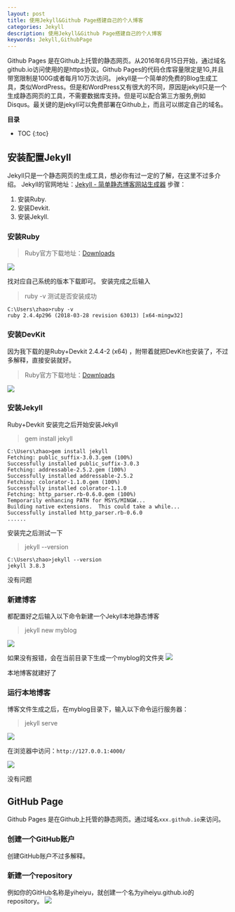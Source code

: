 ```yaml
---
layout: post
title: 使用Jekyll&Github Page搭建自己的个人博客
categories: Jekyll
description: 使用Jekyll&Github Page搭建自己的个人博客
keywords: Jekyll,GithubPage
---
```

Github Pages 是在Github上托管的静态网页。从2016年6月15日开始，通过域名github.io访问使用的是https协议。Github Pages的代码仓库容量限定是1G,并且带宽限制是100G或者每月10万次访问。
jekyll是一个简单的免费的Blog生成工具，类似WordPress。但是和WordPress又有很大的不同，原因是jekyll只是一个生成静态网页的工具，不需要数据库支持。但是可以配合第三方服务,例如Disqus。最关键的是jekyll可以免费部署在Github上，而且可以绑定自己的域名。

**目录**

* TOC
{:toc}

## 安装配置Jekyll
Jekyll只是一个静态网页的生成工具，想必你有过一定的了解，在这里不过多介绍。
Jekyll的官网地址：[Jekyll - 简单静态博客网站生成器][1]
步骤：
1. 安装Ruby.
2. 安装Devkit.
3. 安装Jekyll.

### 安装Ruby
> Ruby官方下载地址：[Downloads][2]

![](/images/posts/jekyll/ruby_download.png)

找对应自己系统的版本下载即可。
安装完成之后输入
> ruby -v
测试是否安装成功

```Shell
C:\Users\zhao>ruby -v
ruby 2.4.4p296 (2018-03-28 revision 63013) [x64-mingw32]
```

### 安装DevKit
因为我下载的是Ruby+Devkit 2.4.4-2 (x64) ，附带着就把DevKit也安装了，不过多解释，直接安装就好。
> Ruby官方下载地址：[Downloads][2]

![](/images/posts/jekyll/devkit-download.png)

### 安装Jekyll
Ruby+Devkit 安装完之后开始安装Jekyll
> gem install jekyll

```Shell
C:\Users\zhao>gem install jekyll
Fetching: public_suffix-3.0.3.gem (100%)
Successfully installed public_suffix-3.0.3
Fetching: addressable-2.5.2.gem (100%)
Successfully installed addressable-2.5.2
Fetching: colorator-1.1.0.gem (100%)
Successfully installed colorator-1.1.0
Fetching: http_parser.rb-0.6.0.gem (100%)
Temporarily enhancing PATH for MSYS/MINGW...
Building native extensions.  This could take a while...
Successfully installed http_parser.rb-0.6.0
......
```

安装完之后测试一下
> jekyll --version

```Shell
C:\Users\zhao>jekyll --version
jekyll 3.8.3
```

没有问题

### 新建博客
都配置好之后输入以下命令新建一个Jekyll本地静态博客
> jekyll new myblog

![](/images/posts/jekyll/jekyll-new-myblog.png)

如果没有报错，会在当前目录下生成一个myblog的文件夹
![](/images/posts/jekyll/myblog.png)

本地博客就建好了

### 运行本地博客
博客文件生成之后，在myblog目录下，输入以下命令运行服务器：
> jekyll serve

![](/images/posts/jekyll/jekyll-serve.png)

在浏览器中访问：`http://127.0.0.1:4000/`

![](/images/posts/jekyll/success.png)


没有问题

## GitHub Page
Github Pages 是在Github上托管的静态网页。通过域名`xxx.github.io`来访问。

### 创建一个GitHub账户
创建GitHub账户不过多解释。

### 新建一个repository
例如你的GitHub名称是yiheiyu，就创建一个名为yiheiyu.github.io的repository。
![](/images/posts/jekyll/github-repository.png)




[1]: http://jekyllcn.com/
[2]: https://rubyinstaller.org/downloads/
